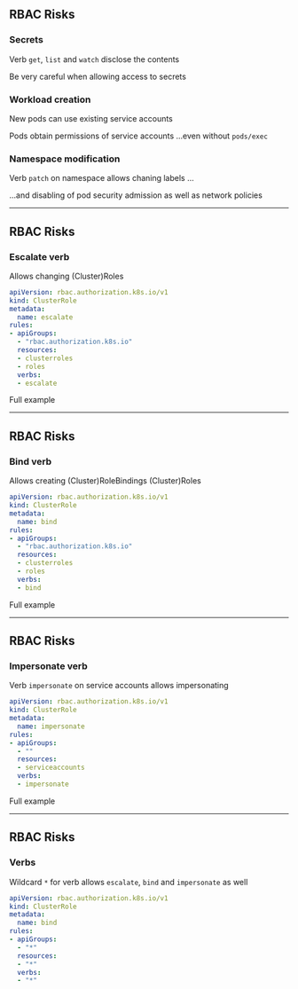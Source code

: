 ## RBAC Risks

### Secrets

Verb `get`, `list` and `watch` disclose the contents [](https://kubernetes.io/docs/concepts/security/rbac-good-practices/#listing-secrets)

Be very careful when allowing access to secrets

### Workload creation

New pods can use existing service accounts [](https://kubernetes.io/docs/concepts/security/rbac-good-practices/#workload-creation)

Pods obtain permissions of service accounts ...even without `pods/exec`

### Namespace modification

Verb `patch` on namespace allows chaning labels [](https://kubernetes.io/docs/concepts/security/rbac-good-practices/#namespace-modification)...

...and disabling of pod security admission as well as network policies

---

## RBAC Risks

### Escalate verb

Allows changing (Cluster)Roles [](https://kubernetes.io/docs/concepts/security/rbac-good-practices/#escalate-verb) [](https://kubernetes.io/docs/reference/access-authn-authz/rbac/#restrictions-on-role-creation-or-update)

```yaml
apiVersion: rbac.authorization.k8s.io/v1
kind: ClusterRole
metadata:
  name: escalate
rules:
- apiGroups:
  - "rbac.authorization.k8s.io"
  resources:
  - clusterroles
  - roles
  verbs:
  - escalate
```

Full example [](https://infosecwriteups.com/the-bind-escalate-and-impersonate-verbs-in-the-kubernetes-cluster-e9635b4fbfc6)

---

## RBAC Risks

### Bind verb

Allows creating (Cluster)RoleBindings (Cluster)Roles [](https://kubernetes.io/docs/concepts/security/rbac-good-practices/#bind-verb)

```yaml
apiVersion: rbac.authorization.k8s.io/v1
kind: ClusterRole
metadata:
  name: bind
rules:
- apiGroups:
  - "rbac.authorization.k8s.io"
  resources:
  - clusterroles
  - roles
  verbs:
  - bind
```

Full example [](https://infosecwriteups.com/the-bind-escalate-and-impersonate-verbs-in-the-kubernetes-cluster-e9635b4fbfc6)

---

## RBAC Risks

### Impersonate verb

Verb `impersonate` on service accounts allows impersonating [](https://kubernetes.io/docs/concepts/security/rbac-good-practices/#impersonate-verb)

```yaml
apiVersion: rbac.authorization.k8s.io/v1
kind: ClusterRole
metadata:
  name: impersonate
rules:
- apiGroups:
  - ""
  resources:
  - serviceaccounts
  verbs:
  - impersonate
```

Full example [](https://infosecwriteups.com/the-bind-escalate-and-impersonate-verbs-in-the-kubernetes-cluster-e9635b4fbfc6)

---

## RBAC Risks

### Verbs

Wildcard `*` for verb allows `escalate`, `bind` and `impersonate` as well

```yaml
apiVersion: rbac.authorization.k8s.io/v1
kind: ClusterRole
metadata:
  name: bind
rules:
- apiGroups:
  - "*"
  resources:
  - "*"
  verbs:
  - "*"
```

